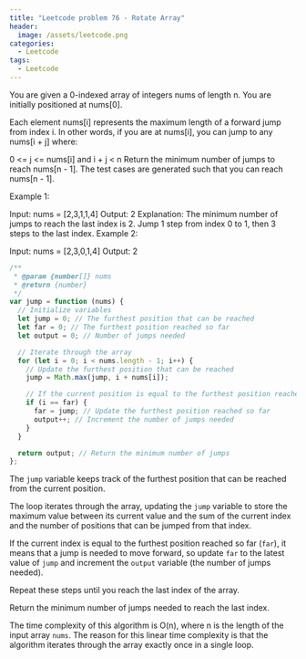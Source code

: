 ```yaml
---
title: "Leetcode problem 76 - Rotate Array"
header:
  image: /assets/leetcode.png
categories:
  - Leetcode
tags:
  - Leetcode
---
```


You are given a 0-indexed array of integers nums of length n. You are initially positioned at nums[0].

Each element nums[i] represents the maximum length of a forward jump from index i. In other words, if you are at nums[i], you can jump to any nums[i + j] where:

0 <= j <= nums[i] and
i + j < n
Return the minimum number of jumps to reach nums[n - 1]. The test cases are generated such that you can reach nums[n - 1].

Example 1:

Input: nums = [2,3,1,1,4]
Output: 2
Explanation: The minimum number of jumps to reach the last index is 2. Jump 1 step from index 0 to 1, then 3 steps to the last index.
Example 2:

Input: nums = [2,3,0,1,4]
Output: 2

```js
/**
 * @param {number[]} nums
 * @return {number}
 */
var jump = function (nums) {
  // Initialize variables
  let jump = 0; // The furthest position that can be reached
  let far = 0; // The furthest position reached so far
  let output = 0; // Number of jumps needed

  // Iterate through the array
  for (let i = 0; i < nums.length - 1; i++) {
    // Update the furthest position that can be reached
    jump = Math.max(jump, i + nums[i]);

    // If the current position is equal to the furthest position reached so far
    if (i == far) {
      far = jump; // Update the furthest position reached so far
      output++; // Increment the number of jumps needed
    }
  }

  return output; // Return the minimum number of jumps
};
```

The `jump` variable keeps track of the furthest position that can be reached from the current position.

The loop iterates through the array, updating the `jump` variable to store the maximum value between its current value and the sum of the current index and the number of positions that can be jumped from that index.

If the current index is equal to the furthest position reached so far (`far`), it means that a jump is needed to move forward, so update `far` to the latest value of `jump` and increment the `output` variable (the number of jumps needed).

Repeat these steps until you reach the last index of the array.

Return the minimum number of jumps needed to reach the last index.

The time complexity of this algorithm is O(n), where n is the length of the input array `nums`. The reason for this linear time complexity is that the algorithm iterates through the array exactly once in a single loop.

